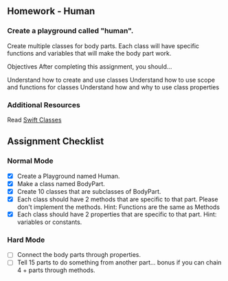 ## Homework - Human
### Create a playground called "human".

Create multiple classes for body parts. Each class will have specific functions and variables that will make the body part work.

Objectives
After completing this assignment, you should…

Understand how to create and use classes
Understand how to use scope and functions for classes
Understand how and why to use class properties

### Additional Resources
Read [Swift Classes](https://developer.apple.com/library/ios/documentation/Swift/Conceptual/Swift_Programming_Language/ClassesAndStructures.html)


## Assignment Checklist

### Normal Mode

* [x] Create a Playground named Human.
* [x] Make a class named BodyPart.
* [x] Create 10 classes that are subclasses of BodyPart.
* [x] Each class should have 2 methods that are specific to that part. Please don't implement the methods. Hint: Functions are the same as Methods
* [x] Each class should have 2 properties that are specific to that part. Hint: variables or constants.

### Hard Mode

* [ ] Connect the body parts through properties.
* [ ] Tell 15 parts to do something from another part... bonus if you can chain 4 + parts through methods.
